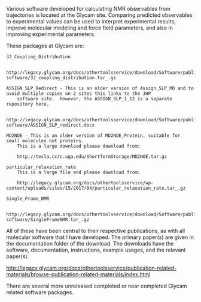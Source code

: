 
Various software developed for calculating NMR observables from trajectories is located 
at the Glycam site.  Comparing predicted observables to experimental values can be used 
to interpret experimental results, improve molecular modeling and force field parameters, 
and also in improving experimental parameters.  

These packages at Glycam are: 

    3J_Coupling_Distribution 
    
        http://legacy.glycam.org/docs/othertoolsservice/download/Software/publication-software/3J_coupling_distribution.tar_.gz
  
    ASSIGN_SLP_Redirect - This is an older version of Assign_SLP_MD and to avoid multiple copies on 2 sites this links to the JHP 
        software site.  However, the ASSIGN_SLP_1_12 is a separate repository here.  
        
       http://legacy.glycam.org/docs/othertoolsservice/download/Software/publication-software/ASSIGN_SLP_redirect.docx 
  
    MD2NOE - This is an older version of MD2NOE_Protein, suitable for small molecules not proteins.  
        This is a large download please download from:
    
        http://tesla.ccrc.uga.edu/ShortTermStorage/MD2NOE.tar.gz
  
    particular_relaxation_rate
        This is a large file and please download from:
    
        http://legacy.glycam.org/docs/othertoolsservice/wp-content/uploads/sites/15/2017/04/particular_relaxation_rate.tar_.gz
  
    Single_Frame_NMR 
    
        http://legacy.glycam.org/docs/othertoolsservice/download/Software/publication-software/SingleFrameNMR.tar_.gz

All of these have been central to their respective publications, as with all molecular 
software that I have developed.  The primary paper(s) are given in the documentation folder 
of the download.  The downloads have the software, documentation, instructions, example usages, 
and the relevant paper(s).

http://legacy.glycam.org/docs/othertoolsservice/publication-related-materials/browse-publication-related-materials/index.html

There are several more unreleased completed or near completed Glycam related software packages. 
